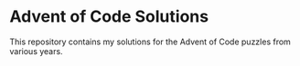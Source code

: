 # Advent of Code Solutions

This repository contains my solutions for the Advent of Code puzzles from various years.
